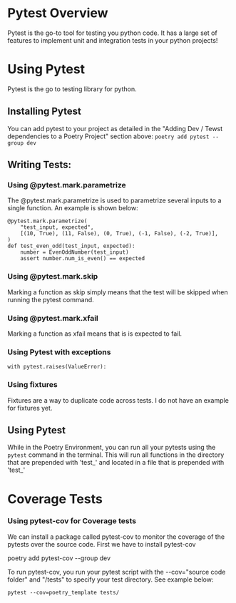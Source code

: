 # Pytest Overview
Pytest is the go-to tool for testing you python code. It has a large set of features to implement unit and integration tests in your python projects!

# Using Pytest
Pytest is the go to testing library for python.

## Installing Pytest
You can add pytest to your project as detailed in the "Adding Dev / Tewst dependencies to a Poetry Project" section above:
``poetry add pytest --group dev``

## Writing Tests:

### Using @pytest.mark.parametrize
The @pytest.mark.parametrize is used to parametrize several inputs to a single function. An example is shown below:

```
@pytest.mark.parametrize( 
    "test_input, expected", 
    [(10, True), (11, False), (0, True), (-1, False), (-2, True)], 
)
def test_even_odd(test_input, expected):
    number = EvenOddNumber(test_input)
    assert number.num_is_even() == expected
```

### Using @pytest.mark.skip
Marking a function as skip simply means that the test will be skipped when running the pytest command.

### Using @pytest.mark.xfail
Marking a function as xfail means that is is expected to fail.

### Using Pytest with exceptions
`` with pytest.raises(ValueError): ``

### Using fixtures
Fixtures are a way to duplicate code across tests. I do not have an example for fixtures yet.


## Using Pytest
While in the Poetry Environment, you can run all your pytests using the ``pytest`` command in the terminal. This will run all functions in the directory that are prepended with 'test_' and located in a file that is prepended with 'test_'

# Coverage Tests

### Using pytest-cov for Coverage tests
We can install a package called pytest-cov to monitor the coverage of the pytests over the source code. First we have to install pytest-cov

poetry add pytest-cov --group dev


To run pytest-cov, you run your pytest script with the --cov="source code folder" and "/tests" to specify your test directory. See example below:

```pytest --cov=poetry_template tests/```
